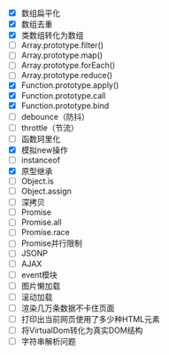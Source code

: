 - [x] 数组扁平化
- [x] 数组去重
- [x] 类数组转化为数组
- [ ] Array.prototype.filter()
- [ ] Array.prototype.map()
- [ ] Array.prototype.forEach()
- [ ] Array.prototype.reduce()
- [x] Function.prototype.apply()
- [x] Function.prototype.call
- [x] Function.prototype.bind
- [ ] debounce（防抖）
- [ ] throttle（节流）
- [ ] 函数珂里化
- [x] 模拟new操作
- [ ] instanceof
- [x] 原型继承
- [ ] Object.is
- [ ] Object.assign
- [ ] 深拷贝
- [ ] Promise
- [ ] Promise.all
- [ ] Promise.race
- [ ] Promise并行限制
- [ ] JSONP
- [ ] AJAX
- [ ] event模块
- [ ] 图片懒加载
- [ ] 滚动加载
- [ ] 渲染几万条数据不卡住页面
- [ ] 打印出当前网页使用了多少种HTML元素
- [ ] 将VirtualDom转化为真实DOM结构
- [ ] 字符串解析问题